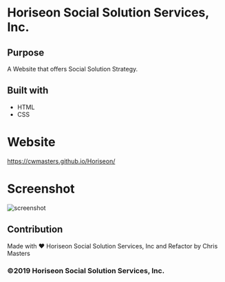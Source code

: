 # Horiseon Social Solution Services, Inc.

## Purpose
A Website that offers Social Solution Strategy.

## Built with
* HTML
* CSS

# Website
https://cwmasters.github.io/Horiseon/

# Screenshot
![screenshot](.assets/images/Screenshot.png)

## Contribution
Made with ❤️ Horiseon Social Solution Services, Inc and Refactor by Chris Masters

### ©2019 Horiseon Social Solution Services, Inc.
